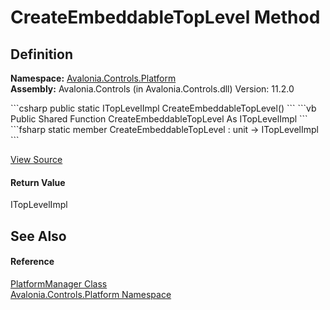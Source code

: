 # CreateEmbeddableTopLevel Method




## Definition
**Namespace:** <a href="N_Avalonia_Controls_Platform">Avalonia.Controls.Platform</a>  
**Assembly:** Avalonia.Controls (in Avalonia.Controls.dll) Version: 11.2.0

<Tabs groupId="api-code-preview">
<TabItem value="csharp" label="C#">
```csharp
public static ITopLevelImpl CreateEmbeddableTopLevel()
```
</TabItem>
<TabItem value="vb" label="VB">
```vb
Public Shared Function CreateEmbeddableTopLevel As ITopLevelImpl
```
</TabItem>
<TabItem value="fsharp" label="F#">
```fsharp
static member CreateEmbeddableTopLevel : unit -> ITopLevelImpl 
```
</TabItem>
</Tabs>



<a href="https://github.com/AvaloniaUI/Avalonia/tree/master/src/Avalonia.Controls/Platform/PlatformManager.cs#L42" title="View the source code">View Source</a>



#### Return Value
ITopLevelImpl

## See Also


#### Reference
<a href="T_Avalonia_Controls_Platform_PlatformManager">PlatformManager Class</a>  
<a href="N_Avalonia_Controls_Platform">Avalonia.Controls.Platform Namespace</a>  

